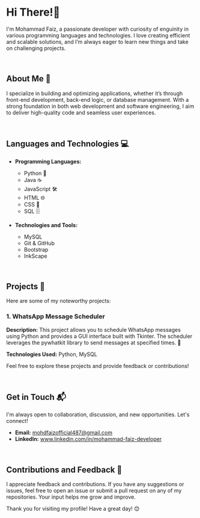 # Hi There!👋
I'm Mohammad Faiz, a passionate developer with curiosity of enguinity in various programming languages and technologies. I love creating efficient and scalable solutions, and I’m always eager to learn new things and take on challenging projects.

<br>

## About Me 🌟

I specialize in building and optimizing applications, whether it’s through front-end development, back-end logic, or database management. With a strong foundation in both web development and software engineering, I aim to deliver high-quality code and seamless user experiences.

<br>

## Languages and Technologies 💻

- **Programming Languages:**
  - Python 🐍
  - Java ☕
  - JavaScript 🛠️
  - HTML 🌐
  - CSS 🎨
  - SQL 🗄️

- **Technologies and Tools:**
  - MySQL
  - Git & GitHub
  - Bootstrap
  - InkScape

<br>

## Projects 🚀

Here are some of my noteworthy projects:

### 1. WhatsApp Message Scheduler
**Description:** This project allows you to schedule WhatsApp messages using Python and provides a GUI interface built with Tkinter. 
The scheduler leverages the pywhatkit library to send messages at specified times. 📱

**Technologies Used:** Python, MySQL

Feel free to explore these projects and provide feedback or contributions!

<br>

## Get in Touch 📬

I'm always open to collaboration, discussion, and new opportunities. Let's connect!

- **Email:** mohdfaizofficial487@gmail.com
- **LinkedIn:** www.linkedin.com/in/mohammad-faiz-developer

<br>

## Contributions and Feedback 🙌

I appreciate feedback and contributions. If you have any suggestions or issues, feel free to open an issue or submit a pull request on any of my repositories. Your input helps me grow and improve.

Thank you for visiting my profile! Have a great day! 😊

